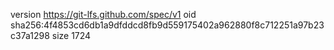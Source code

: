 version https://git-lfs.github.com/spec/v1
oid sha256:4f4853cd6db1a9dfddcd8fb9d559175402a962880f8c712251a97b23c37a1298
size 1724
